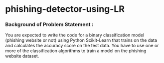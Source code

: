 # phishing-detector-using-LR

### Background of Problem Statement :

You are expected to write the code for a binary classification model (phishing website or not) using Python Scikit-Learn that trains on the data and calculates the accuracy score on the test data. You have to use one or more of the classification algorithms to train a model on the phishing website dataset.
